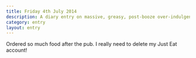 ```yaml
---
title: Friday 4th July 2014
description: A diary entry on massive, greasy, post-booze over-indulgences; brought to you by Just Eat
category: entry
layout: entry
---
```


Ordered so much food after the pub. I really need to delete my Just Eat account!
